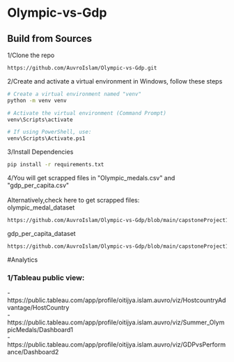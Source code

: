# Olympic-vs-Gdp
## Build from Sources<br>
1/Clone the repo<br>
```bash
https://github.com/AuvroIslam/Olympic-vs-Gdp.git
```
2/Create and activate a virtual environment in Windows, follow these steps
```bash
# Create a virtual environment named "venv"
python -m venv venv

# Activate the virtual environment (Command Prompt)
venv\Scripts\activate

# If using PowerShell, use:
venv\Scripts\Activate.ps1
```
3/Install Dependencies
```bash
pip install -r requirements.txt
```
4/You will get scrapped files in "Olympic_medals.csv" and "gdp_per_capita.csv"<br>
<br>
Alternatively,check here to get scrapped files:<br>
olympic_medal_dataset
```bash
https://github.com/AuvroIslam/Olympic-vs-Gdp/blob/main/capstoneProject1/Olympic_medals.csv
```
gdp_per_capita_dataset
```bash
https://github.com/AuvroIslam/Olympic-vs-Gdp/blob/main/capstoneProject1/gdp_per_capita.csv
```
#Analytics
<h3>1/Tableau public view:</h3>
-https://public.tableau.com/app/profile/oitijya.islam.auvro/viz/HostcountryAdvantage/HostCountry<br>
-https://public.tableau.com/app/profile/oitijya.islam.auvro/viz/Summer_OlympicMedals/Dashboard1<br>
-https://public.tableau.com/app/profile/oitijya.islam.auvro/viz/GDPvsPerformance/Dashboard2<br>
